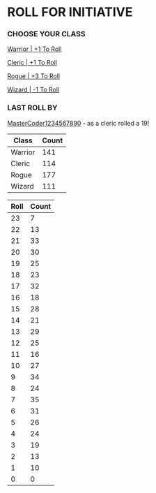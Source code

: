 # ROLL FOR INITIATIVE
### CHOOSE YOUR CLASS

[Warrior | +1 To Roll](https://github.com/benjaminsampica/benjaminsampica/issues/new?title=roll%7Cwarrior&body=Just+click+%27Submit+new+issue%27.)

[Cleric | +1 To Roll](https://github.com/benjaminsampica/benjaminsampica/issues/new?title=roll%7Ccleric&body=Just+click+%27Submit+new+issue%27.)

[Rogue | +3 To Roll](https://github.com/benjaminsampica/benjaminsampica/issues/new?title=roll%7Crogue&body=Just+click+%27Submit+new+issue%27.)

[Wizard | -1 To Roll](https://github.com/benjaminsampica/benjaminsampica/issues/new?title=roll%7Cwizard&body=Just+click+%27Submit+new+issue%27.)
### LAST ROLL BY
[MasterCoder1234567890](https://www.github.com/MasterCoder1234567890) - as a cleric rolled a 19!

|Class|Count|
|-|-|
|Warrior|141|
|Cleric|114|
|Rogue|177|
|Wizard|111|

|Roll|Count|
|-|-|
|23|7
|22|13
|21|33
|20|30
|19|25
|18|23
|17|32
|16|18
|15|28
|14|21
|13|29
|12|25
|11|16
|10|27
|9|34
|8|24
|7|35
|6|31
|5|26
|4|24
|3|19
|2|13
|1|10
|0|0
